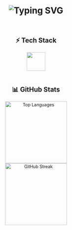 <h1 align="center">
  <img src="https://readme-typing-svg.herokuapp.com?font=Fira+Code&size=36&duration=2800&pause=1500&color=70A4FC&center=true&vCenter=true&width=600&lines=Hey%2C+I'm+Chernuha+👋" alt="Typing SVG" />
</h1>

<br>

<h2 align="center">⚡ Tech Stack</h2>

<div align="center">
  <img src="https://skillicons.dev/icons?i=ts,go,py,react,next,tailwind,graphql,docker,mongodb,postgres,git,github,linux,arch,bash" height="60" />
</div>

<br/>

<h2 align="center">📊 GitHub Stats</h2>

<div align="center">
  <img src="https://github-readme-stats.vercel.app/api/top-langs?username=u1dm&layout=compact&theme=tokyonight&hide_border=true&card_width=400" height="200" alt="Top Languages" />
</div>

<div align="center">
  <img src="https://streak-stats.demolab.com?user=u1dm&theme=tokyonight&hide_border=true&border_radius=12" height="200" alt="GitHub Streak" />
</div>
